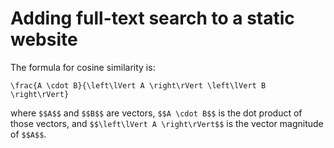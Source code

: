 <!--
tags:
  - javascript
  - hacking-web
  - information-retrieval
description: How to implement a full-text search for a static website from scratch.
-->

# Adding full-text search to a static website

The formula for cosine similarity is:

```$$TeX$$
\frac{A \cdot B}{\left\lVert A \right\rVert \left\lVert B \right\rVert}
```

where `$$A$$` and `$$B$$` are vectors, `$$A \cdot B$$` is the dot product of those vectors, and `$$\left\lVert A \right\rVert$$` is the vector magnitude of `$$A$$`.
